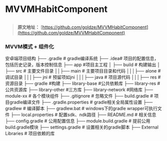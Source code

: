 # MVVMHabitComponent
##
> **原文地址：** [https://github.com/goldze/MVVMHabitComponent](https://github.com/goldze/MVVMHabitComponent)

### MVVM模式 + 组件化

安卓端项目结构
├── .gradle # gradle编译系统
├── .idea# 项目的配置信息，包括历史记录，版本控制信息
├── app #项目主工程
│ ├── build # 构建输出
│ ├── src # 主要文件目录
││├── main # 主要项目目录和代码
│││├── alone # 调试目录
│││├── jni # 预留项如jni
│││├── java # 项目源代码
│││├── res # 资源目录
├── gradle #构建
├── library-base #公共依赖库
├── library-res #公共资源库
├── library-other #三方库
├── library-network #网络库
├── module-xx # 各个模块组件
├── .gitignore # 忽略文件
├── build.gradle # 项目gradle编译文件
├── .gradle.properties # gradle相关全局属性设置
├── gradlew # 编译脚本
├── gradlew.bat # windows下的gradle wrapper可执行文件
├── local.properties # 配置sdk、ndk路径
├── README.md # 相关信息
├── config.gradle # 公用配置信息
├── module.build.gradle # 提前公用build.gradle模块
├── settings.gradle # 设置相关的gradle脚本
├── External Libraries # 项目依赖的库
